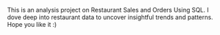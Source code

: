 This is an analysis project on Restaurant Sales and Orders Using SQL. I dove deep into restaurant data to uncover insightful trends and patterns. Hope you like it :)
